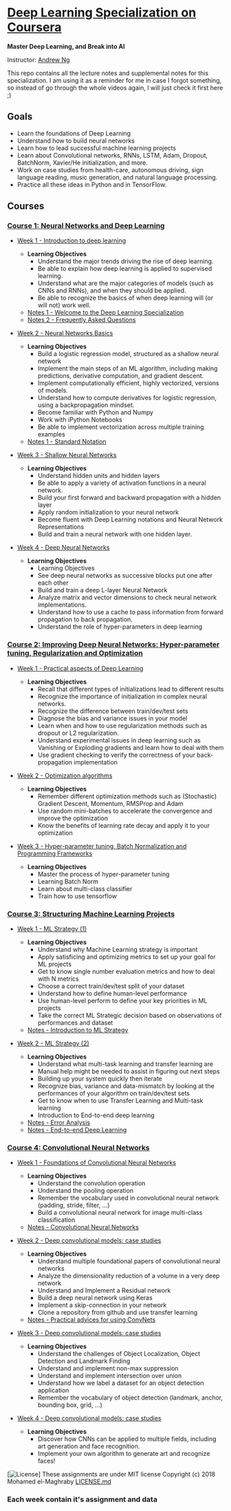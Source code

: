 # [Deep Learning Specialization on Coursera](https://www.coursera.org/specializations/deep-learning)

**Master Deep Learning, and Break into AI**

Instructor: [Andrew Ng](http://www.andrewng.org/)

This repo contains all the lecture notes and supplemental notes for this specialization. I am using it as a reminder for me in case I forgot something, so instead of go through the whole videos again, I will just check it first here ;)

## Goals
- Learn the foundations of Deep Learning
- Understand how to build neural networks
- Learn how to lead successful machine learning projects
- Learn about Convolutional networks, RNNs, LSTM, Adam, Dropout, BatchNorm, Xavier/He initialization, and more.
- Work on case studies from health-care, autonomous driving, sign language reading, music generation, and natural language processing.
- Practice all these ideas in Python and in TensorFlow.

## Courses
### [Course 1: Neural Networks and Deep Learning](https://github.com/Magho/Deep_Learning_specilization_Coursera/tree/master/1-%20Neural%20Networks%20and%20Deep%20Learning)
  
  - [Week 1 - Introduction to deep learning](https://github.com/Magho/Deep_Learning_specilization_Coursera/tree/master/1-%20Neural%20Networks%20and%20Deep%20Learning/week%201)
    - **Learning Objectives**
      - Understand the major trends driving the rise of deep learning.
      - Be able to explain how deep learning is applied to supervised learning.
      - Understand what are the major categories of models (such as CNNs and RNNs), and when they should be applied.
      - Be able to recognize the basics of when deep learning will (or will not) work well.
    - [Notes 1 - Welcome to the Deep Learning Specialization](https://github.com/Magho/Deep_Learning_specilization_Coursera/blob/master/1-%20Neural%20Networks%20and%20Deep%20Learning/week%201/Welcome-to-the-Deep-Learning-Specialization.md)
    - [Notes 2 - Frequently Asked Questions](https://github.com/Magho/Deep_Learning_specilization_Coursera/blob/master/1-%20Neural%20Networks%20and%20Deep%20Learning/week%201/Frequently-Asked-Questions_Coursera.md)
  
  - [Week 2 - Neural Networks Basics](https://github.com/Magho/Deep_Learning_specilization_Coursera/tree/master/1-%20Neural%20Networks%20and%20Deep%20Learning/week%202)
    - **Learning Objectives**
      - Build a logistic regression model, structured as a shallow neural network
      - Implement the main steps of an ML algorithm, including making predictions, derivative computation, and gradient descent.
      - Implement computationally efficient, highly vectorized, versions of models.
      - Understand how to compute derivatives for logistic regression, using a backpropagation mindset.
      - Become familiar with Python and Numpy
      - Work with iPython Notebooks
      - Be able to implement vectorization across multiple training examples
    - [Notes 1 - Standard Notation](https://github.com/Magho/Deep_Learning_specilization_Coursera/blob/master/1-%20Neural%20Networks%20and%20Deep%20Learning/week%202/standard-notation.pdf)

  - [Week 3 - Shallow Neural Networks](https://github.com/Magho/Deep_Learning_specilization_Coursera/tree/master/1-%20Neural%20Networks%20and%20Deep%20Learning/week%203)
    - **Learning Objectives**
      - Understand hidden units and hidden layers
      - Be able to apply a variety of activation functions in a neural network.
      - Build your first forward and backward propagation with a hidden layer
      - Apply random initialization to your neural network
      - Become fluent with Deep Learning notations and Neural Network Representations
      - Build and train a neural network with one hidden layer.
      
  - [Week 4 - Deep Neural Networks](https://github.com/Magho/Deep_Learning_specilization_Coursera/tree/master/1-%20Neural%20Networks%20and%20Deep%20Learning/week%204)
    - **Learning Objectives**
      - Learning Objectives
      - See deep neural networks as successive blocks put one after each other
      - Build and train a deep L-layer Neural Network
      - Analyze matrix and vector dimensions to check neural network implementations.
      - Understand how to use a cache to pass information from forward propagation to back propagation.
      - Understand the role of hyper-parameters in deep learning
    
    
### [Course 2: Improving Deep Neural Networks: Hyper-parameter tuning, Regularization and Optimization](https://github.com/Magho/Deep_Learning_specilization_Coursera/tree/master/2-%20Improving%20Deep%20Neural%20Networks:%20Hyperparameter%20tuning%2C%20Regularization%20and%20Optimization)

  - [Week 1 - Practical aspects of Deep Learning](https://github.com/Magho/Deep_Learning_specilization_Coursera/tree/master/2-%20Improving%20Deep%20Neural%20Networks:%20Hyperparameter%20tuning%2C%20Regularization%20and%20Optimization/week%201)
    - **Learning Objectives**
      - Recall that different types of initializations lead to different results
      - Recognize the importance of initialization in complex neural networks.
      - Recognize the difference between train/dev/test sets
      - Diagnose the bias and variance issues in your model
      - Learn when and how to use regularization methods such as dropout or L2 regularization.
      - Understand experimental issues in deep learning such as Vanishing or Exploding gradients and learn how to deal with them
      - Use gradient checking to verify the correctness of your back-propagation implementation

  - [Week 2 - Optimization algorithms](https://github.com/Magho/Deep_Learning_specilization_Coursera/tree/master/2-%20Improving%20Deep%20Neural%20Networks:%20Hyperparameter%20tuning%2C%20Regularization%20and%20Optimization/week%202)
    - **Learning Objectives**
      - Remember different optimization methods such as (Stochastic) Gradient Descent, Momentum, RMSProp and Adam
      - Use random mini-batches to accelerate the convergence and improve the optimization
      - Know the benefits of learning rate decay and apply it to your optimization

  - [Week 3 - Hyper-parameter tuning, Batch Normalization and Programming Frameworks](https://github.com/Magho/Deep_Learning_specilization_Coursera/tree/master/2-%20Improving%20Deep%20Neural%20Networks:%20Hyperparameter%20tuning%2C%20Regularization%20and%20Optimization/week%203)
    - **Learning Objectives**
    	- Master the process of hyper-parameter tuning
      - Learning Batch Norm
      - Learn about multi-class classifier
      - Train how to use tensorflow

### [Course 3: Structuring Machine Learning Projects](https://github.com/Magho/Deep_Learning_specilization_Coursera/tree/master/3-%20Structuring%20Machine%20Learning%20Projects)

  - [Week 1 - ML Strategy (1)](https://github.com/Magho/Deep_Learning_specilization_Coursera/tree/master/3-%20Structuring%20Machine%20Learning%20Projects/week%201)
    - **Learning Objectives**
      - Understand why Machine Learning strategy is important
      - Apply satisficing and optimizing metrics to set up your goal for ML projects
      - Get to know single number evaluation metrics and how to deal with N metrics
      - Choose a correct train/dev/test split of your dataset
      - Understand how to define human-level performance
      - Use human-level perform to define your key priorities in ML projects
      - Take the correct ML Strategic decision based on observations of performances and dataset
    - [Notes - Introduction to ML Strategy](https://github.com/Magho/Deep_Learning_specilization_Coursera/blob/master/3-%20Structuring%20Machine%20Learning%20Projects/week%201/introduction-to-ML-strategy.md)

  - [Week 2 - ML Strategy (2)](https://github.com/Magho/Deep_Learning_specilization_Coursera/tree/master/3-%20Structuring%20Machine%20Learning%20Projects/week%202)
    - **Learning Objectives**
      - Understand what multi-task learning and transfer learning are
      - Manual help might be needed to assist in figuring out next steps
      - Building up your system quickly then iterate
      - Recognize bias, variance and data-mismatch by looking at the performances of your algorithm on train/dev/test sets
      - Get to know when to use Transfer Learning and Multi-task learning
      - Introduction to End-to-end deep learning
    - [Notes - Error Analysis](https://github.com/Magho/Deep_Learning_specilization_Coursera/blob/master/3-%20Structuring%20Machine%20Learning%20Projects/week%202/error-analysis.md)
    - [Notes - End-to-end Deep Learning](https://github.com/Magho/Deep_Learning_specilization_Coursera/blob/master/3-%20Structuring%20Machine%20Learning%20Projects/week%202/What_is_end_to_end_deep_learning.pdf)


### [Course 4: Convolutional Neural Networks](https://github.com/Magho/Deep_Learning_specilization_Coursera/tree/master/4-%20Convolutional%20Neural%20Networks)

  - [Week 1 - Foundations of Convolutional Neural Networks](https://github.com/Magho/Deep_Learning_specilization_Coursera/tree/master/4-%20Convolutional%20Neural%20Networks/week%201)
    - **Learning Objectives**
      - Understand the convolution operation
      - Understand the pooling operation
      - Remember the vocabulary used in convolutional neural network (padding, stride, filter, ...)
      - Build a convolutional neural network for image multi-class classification
    - [Notes - Convolutional Neural Networks](https://github.com/Magho/Deep_Learning_specilization_Coursera/blob/master/4-%20Convolutional%20Neural%20Networks/week%201/Convolutional-Neural-Networks.md)

  - [Week 2 - Deep convolutional models: case studies](https://github.com/Magho/Deep_Learning_specilization_Coursera/tree/master/4-%20Convolutional%20Neural%20Networks/week%202)
    - **Learning Objectives**
      - Understand multiple foundational papers of convolutional neural networks
      - Analyze the dimensionality reduction of a volume in a very deep network
      - Understand and Implement a Residual network
      - Build a deep neural network using Keras
      - Implement a skip-connection in your network
      - Clone a repository from github and use transfer learning
    - [Notes - Practical advices for using ConvNets](https://github.com/Magho/Deep_Learning_specilization_Coursera/blob/master/4-%20Convolutional%20Neural%20Networks/week%202/Practical-advices-for-using-ConvNets.md)

  - [Week 3 - Deep convolutional models: case studies](https://github.com/Magho/Deep_Learning_specilization_Coursera/tree/master/4-%20Convolutional%20Neural%20Networks/week%202)
    - **Learning Objectives**
        - Understand the challenges of Object Localization, Object Detection and Landmark Finding
        - Understand and implement non-max suppression
        - Understand and implement intersection over union
        - Understand how we label a dataset for an object detection application
        - Remember the vocabulary of object detection (landmark, anchor, bounding box, grid, ...)
    
  - [Week 4 - Deep convolutional models: case studies](https://github.com/Magho/Deep_Learning_specilization_Coursera/tree/master/4-%20Convolutional%20Neural%20Networks/week%202)
    - **Learning Objectives**
      - Discover how CNNs can be applied to multiple fields, including art generation and face recognition.
      - Implement your own algorithm to generate art and recognize faces!    


[![License](https://img.shields.io/github/license/mashape/apistatus.svg?maxAge=2592000)]
These assignments are under MIT license Copyright (c) 2018 Mohamed el-Maghraby [LICENSE.md](https://github.com/Magho/Deep_Learning_specilization_Coursera/blob/master/LICENSE)

### Each week contain it's assignment and data 

